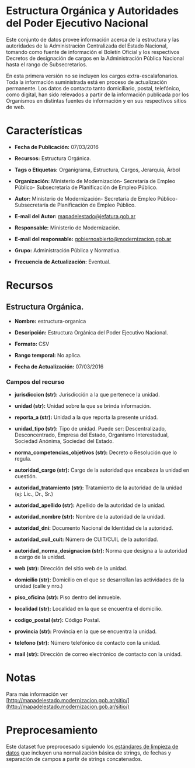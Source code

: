 # Estructura Orgánica y Autoridades del Poder Ejecutivo Nacional

Este conjunto de datos provee  información acerca de la estructura y las autoridades de la Administración Centralizada del Estado Nacional, tomando como fuente de información el Boletín Oficial y los respectivos Decretos de designación de cargos en la Administración Pública Nacional hasta el rango de Subsecretarios. 

En esta primera versión no se incluyen los cargos extra-escalafonarios. Toda la información suministrada está en proceso de actualización permanente. Los datos de contacto tanto domiciliario, postal, telefónico, como digital, han sido relevados a partir de la información publicada por los Organismos en distintas fuentes de información y en sus respectivos sitios de web.

# Características

* **Fecha de Publicación:** 07/03/2016

* **Recursos:** Estructura Orgánica.

* **Tags o Etiquetas:** Organigrama, Estructura, Cargos, Jerarquía, Árbol

* **Organización:** Ministerio de Modernización- Secretaría  de Empleo Público- Subsecretaría de Planificación de Empleo Público.

* **Autor:** Ministerio de Modernización- Secretaría  de Empleo Público- Subsecretaría de Planificación de Empleo Público.

* **E-mail del Autor:** [mapadelestado@jefatura.gob.ar](mailto:mapadelestado@jefatura.gob.ar) 

* **Responsable:** Ministerio de Modernización.

* **E-mail del responsable:** [gobiernoabierto@modernizacion.gob.ar](mailto:gobiernoabierto@modernizacion.gob.ar) 

* **Grupo:** Administración Pública y Normativa.

* **Frecuencia de Actualización:** Eventual.

# Recursos

## Estructura Orgánica.

* **Nombre:** estructura-organica

* **Descripción:** Estructura Orgánica del Poder Ejecutivo Nacional.

* **Formato:** CSV

* **Rango temporal:** No aplica.

* **Fecha de Actualización:** 07/03/2016

### Campos del recurso

* **jurisdiccion (str):** Jurisdicción a la que pertenece la unidad.

* **unidad (str):** Unidad sobre la que se brinda información. 

* **reporta_a (str):** Unidad a la que reporta la presente unidad. 

* **unidad_tipo (str):** Tipo de unidad. Puede ser: Descentralizado, Desconcentrado, Empresa del Estado, Organismo Interestadual, Sociedad Anónima, Sociedad del Estado.

* **norma_competencias_objetivos (str):** Decreto o Resolución que lo regula.

* **autoridad_cargo (str):** Cargo de la autoridad que encabeza la unidad en cuestión. 

* **autoridad_tratamiento (str):** Tratamiento de la autoridad de la unidad (ej: Lic., Dr., Sr.)

* **autoridad_apellido (str):** Apellido de la autoridad de la unidad.

* **autoridad_nombre (str):** Nombre de la autoridad de la unidad. 

* **autoridad_dni:** Documento Nacional de Identidad de la autoridad.

* **autoridad_cuil_cuit:** Número de CUIT/CUIL de la autoridad.

* **autoridad_norma_designacion (str):** Norma que designa a la autoridad a cargo de la unidad.

* **web (str):** Dirección del sitio web de la unidad. 

* **domicilio (str):** Domicilio en el que se desarrollan las actividades de la unidad (calle y nro.)

* **piso_oficina (str):** Piso dentro del inmueble.

* **localidad (str):** Localidad en la que se encuentra el domicilio.

* **codigo_postal (str):** Código Postal.

* **provincia (str):** Provincia en la que se encuentra la unidad.

* **telefono (str):** Número telefónico de contacto con la unidad.

* **mail (str):** Dirección de correo electrónico de contacto con la unidad.

# Notas

Para más información ver [http://mapadelestado.modernizacion.gob.ar/sitio/](http://mapadelestado.modernizacion.gob.ar/sitio/)  

# Preprocesamiento

Este dataset fue preprocesado siguiendo los[ estándares de limpieza de datos](https://github.com/gobabiertoAR/documentacion-estandares/tree/master/datos/limpieza) que incluyen una normalización básica de strings, de fechas y separación de campos a partir de strings concatenados.

